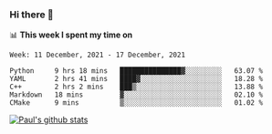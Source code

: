 ### Hi there 👋

📊 **This week I spent my time on**
<!--START_SECTION:waka-->
```text
Week: 11 December, 2021 - 17 December, 2021

Python     9 hrs 18 mins   ███████████████▓░░░░░░░░░   63.07 % 
YAML       2 hrs 41 mins   ████▓░░░░░░░░░░░░░░░░░░░░   18.28 % 
C++        2 hrs 2 mins    ███▒░░░░░░░░░░░░░░░░░░░░░   13.88 % 
Markdown   18 mins         ▓░░░░░░░░░░░░░░░░░░░░░░░░   02.10 % 
CMake      9 mins          ▒░░░░░░░░░░░░░░░░░░░░░░░░   01.02 % 
```
<!--END_SECTION:waka-->


[![Paul's github stats](https://github-readme-stats.vercel.app/api?username=mickeyouyou&theme=dracula&show_icons=true)](https://github.com/anuraghazra/github-readme-stats)
